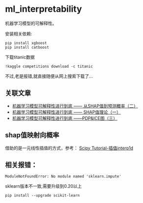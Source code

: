 # ml_interpretability

机器学习模型的可解释性。



安装相关依赖:
```
pip install xgboost
pip install catboost
```

下载titanic数据

```
!kaggle competitions download -c titanic
```

不过,老是报错,就直接随便从网上搜索下载了...

## 关联文章

- [机器学习模型可解释性进行到底 —— 从SHAP值到预测概率（二）](https://mattzheng.blog.csdn.net/article/details/115556182)
- [机器学习模型可解释性进行到底 —— SHAP值理论（一）](https://blog.csdn.net/sinat_26917383/article/details/115400327)
- [机器学习模型可解释性进行到底 ——PDP&ICE图（三）](https://mattzheng.blog.csdn.net/article/details/115669705)

## shap值映射向概率

借助的是一元线性插值的方式，参考：
[Scipy Tutorial-插值interp1d](http://liao.cpython.org/scipytutorial10/)


## 相关报错：

```
ModuleNotFoundError: No module named 'sklearn.impute'
```
sklearn版本不一致,需要升级到0.20以上
```
pip install --upgrade scikit-learn
```



